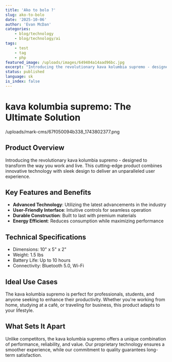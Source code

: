 ```yaml
---
title: 'Ako to bolo ?'
slug: ako-to-bolo
date: '2025-10-06'
author: 'Evan McDan'
categories:
    - blog/technology
    - blog/technology/ai
tags:
    - test
    - tag
    - php
featured_image: /uploads/images/649404a14aad96bc.jpg
excerpt: "Introducing the revolutionary kava kolumbia supremo - designed to transform the way you work and live. This cutting-edge product combines innovative technology with sleek design to deliver an unparalleled user experience.\r\n"
status: published
language: sk
is_index: false
---
```


# kava kolumbia supremo: The Ultimate Solution
/uploads/mark-cms/67f050094b338_1743802377.png
## Product Overview

Introducing the revolutionary kava kolumbia supremo - designed to transform the way you work and live. This cutting-edge product combines innovative technology with sleek design to deliver an unparalleled user experience.

## Key Features and Benefits

- **Advanced Technology**: Utilizing the latest advancements in the industry
- **User-Friendly Interface**: Intuitive controls for seamless operation
- **Durable Construction**: Built to last with premium materials
- **Energy Efficient**: Reduces consumption while maximizing performance

## Technical Specifications

- Dimensions: 10" x 5" x 2"
- Weight: 1.5 lbs
- Battery Life: Up to 10 hours
- Connectivity: Bluetooth 5.0, Wi-Fi

## Ideal Use Cases

The kava kolumbia supremo is perfect for professionals, students, and anyone seeking to enhance their productivity. Whether you're working from home, studying at a café, or traveling for business, this product adapts to your lifestyle.

## What Sets It Apart

Unlike competitors, the kava kolumbia supremo offers a unique combination of performance, reliability, and value. Our proprietary technology ensures a smoother experience, while our commitment to quality guarantees long-term satisfaction.